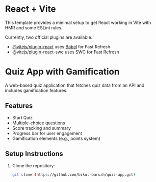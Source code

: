 # React + Vite

This template provides a minimal setup to get React working in Vite with HMR and some ESLint rules.

Currently, two official plugins are available:

- [@vitejs/plugin-react](https://github.com/vitejs/vite-plugin-react/blob/main/packages/plugin-react/README.md) uses [Babel](https://babeljs.io/) for Fast Refresh
- [@vitejs/plugin-react-swc](https://github.com/vitejs/vite-plugin-react-swc) uses [SWC](https://swc.rs/) for Fast Refresh
# Quiz App with Gamification

A web-based quiz application that fetches quiz data from an API and includes gamification features.

## Features
- Start Quiz
- Multiple-choice questions
- Score tracking and summary
- Progress bar for user engagement
- Gamification elements (e.g., points system)

## Setup Instructions

1. Clone the repository:
   ```sh
   git clone (https://github.com/bikul-baruah/quiz-app.git)
